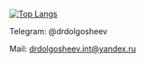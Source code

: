 [![Top Langs](https://github-readme-stats.vercel.app/api/top-langs/?username=drdolgosheev&show_icons=true&theme=dark)](https://github.com/anuraghazra/github-readme-stats)


Telegram: @drdolgosheev

Mail: drdolgosheev.int@yandex.ru
